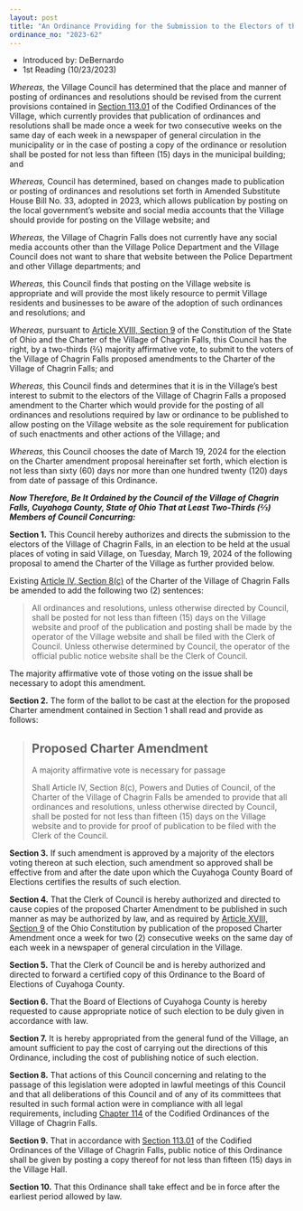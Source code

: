 ```yaml
---
layout: post
title: "An Ordinance Providing for the Submission to the Electors of the Village of Chagrin Falls a Proposed Amendment to the Village Charter to Determine a Method of Posting of Ordinances and Resolutions Adopted by Village Council"
ordinance_no: "2023-62"
---
```


- Introduced by: DeBernardo
- 1st Reading (10/23/2023)

_Whereas,_ the Village Council has determined that the place and manner of
posting of ordinances and resolutions should be revised from the current
provisions contained in [Section 113.01][CFCO 113.01] of the Codified Ordinances
of the Village, which currently provides that publication of ordinances and
resolutions shall be made once a week for two consecutive weeks on the same day
of each week in a newspaper of general circulation in the municipality or in the
case of posting a copy of the ordinance or resolution shall be posted for not
less than fifteen (15) days in the municipal building; and

_Whereas,_ Council has determined, based on changes made to publication or
posting of ordinances and resolutions set forth in Amended Substitute House Bill
No. 33, adopted in 2023, which allows publication by posting on the local
government’s website and social media accounts that the Village should provide
for posting on the Village website; and

_Whereas,_ the Village of Chagrin Falls does not currently have any social media
accounts other than the Village Police Department and the Village Council does
not want to share that website between the Police Department and other Village
departments; and

_Whereas,_ this Council finds that posting on the Village website is appropriate
and will provide the most likely resource to permit Village residents and
businesses to be aware of the adoption of such ordinances and resolutions; and

_Whereas,_ pursuant to [Article XVIII, Section 9][OC 18.9] of the Constitution
of the State of Ohio and the Charter of the Village of Chagrin Falls, this
Council has the right, by a two-thirds (⅔) majority affirmative vote, to submit
to the voters of the Village of Chagrin Falls proposed amendments to the Charter
of the Village of Chagrin Falls; and

_Whereas,_ this Council finds and determines that it is in the Village’s best
interest to submit to the electors of the Village of Chagrin Falls a proposed
amendment to the Charter which would provide for the posting of all ordinances
and resolutions required by law or ordinance to be published to allow posting on
the Village website as the sole requirement for publication of such enactments
and other actions of the Village; and

_Whereas,_ this Council chooses the date of March 19, 2024 for the election on
the Charter amendment proposal hereinafter set forth, which election is not less
than sixty (60) days nor more than one hundred twenty (120) days from date of
passage of this Ordinance.

**_Now Therefore, Be It Ordained by the Council of the Village of Chagrin Falls,
Cuyahoga County, State of Ohio That at Least Two-Thirds (⅔) Members of Council
Concurring:_**

**Section 1.** This Council hereby authorizes and directs the submission to the
electors of the Village of Chagrin Falls, in an election to be held at the usual
places of voting in said Village, on Tuesday, March 19, 2024 of the following
proposal to amend the Charter of the Village as further provided below.

Existing [Article IV, Section 8(c)][CFC 4.8(c)] of the Charter of the Village of
Chagrin Falls be amended to add the following two (2) sentences:

> All ordinances and resolutions, unless otherwise directed by Council, shall be
> posted for not less than fifteen (15) days on the Village website and proof of
> the publication and posting shall be made by the operator of the Village
> website and shall be filed with the Clerk of Council. Unless otherwise
> determined by Council, the operator of the official public notice website
> shall be the Clerk of Council.

The majority affirmative vote of those voting on the issue shall be necessary to
adopt this amendment.

**Section 2.** The form of the ballot to be cast at the election for the
proposed Charter amendment contained in Section 1 shall read and provide as
follows:

> ## Proposed Charter Amendment
>
> A majority affirmative vote is necessary for passage
>
> Shall Article IV, Section 8(c), Powers and Duties of Council, of the Charter
> of the Village of Chagrin Falls be amended to provide that all ordinances and
> resolutions, unless otherwise directed by Council, shall be posted for not
> less than fifteen (15) days on the Village website and to provide for proof of
> publication to be filed with the Clerk of the Council.

**Section 3.** If such amendment is approved by a majority of the electors
voting thereon at such election, such amendment so approved shall be effective
from and after the date upon which the Cuyahoga County Board of Elections
certifies the results of such election.

**Section 4.** That the Clerk of Council is hereby authorized and directed to
cause copies of the proposed Charter Amendment to be published in such manner as
may be authorized by law, and as required by [Article XVIII, Section 9][OC 18.9]
of the Ohio Constitution by publication of the proposed Charter Amendment once a
week for two (2) consecutive weeks on the same day of each week in a newspaper
of general circulation in the Village.

**Section 5.** That the Clerk of Council be and is hereby authorized and
directed to forward a certified copy of this Ordinance to the Board of Elections
of Cuyahoga County.

**Section 6.** That the Board of Elections of Cuyahoga County is hereby
requested to cause appropriate notice of such election to be duly given in
accordance with law.

**Section 7.** It is hereby appropriated from the general fund of the Village,
an amount sufficient to pay the cost of carrying out the directions of this
Ordinance, including the cost of publishing notice of such election.

**Section 8.** That actions of this Council concerning and relating to the
passage of this legislation were adopted in lawful meetings of this Council and
that all deliberations of this Council and of any of its committees that
resulted in such formal action were in compliance with all legal requirements,
including [Chapter 114][CFCO 114] of the Codified Ordinances of the Village of
Chagrin Falls.

**Section 9.** That in accordance with [Section 113.01][CFCO 113.01] of the
Codified Ordinances of the Village of Chagrin Falls, public notice of this
Ordinance shall be given by posting a copy thereof for not less than fifteen
(15) days in the Village Hall.

**Section 10.** That this Ordinance shall take effect and be in force after the
earliest period allowed by law.

[CFC 4.8(c)]:</articles/article-iv-council/#section-iv-8(c)>
[CFCO 113.01]:</chapters/chapter-113-ordinances-and-resolutions/#11301-publication-and-posting>
[CFCO 114]:</chapters/chapter-114-open-meetings>
[OC 18.9]:<https://codes.ohio.gov/ohio-constitution/section-18.9>
